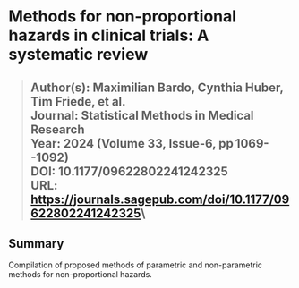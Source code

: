 # Methods for non-proportional hazards in clinical trials: A systematic review

> **Author(s)**: Maximilian Bardo, Cynthia Huber, Tim Friede, et al.\
> **Journal**: Statistical Methods in Medical Research\
> **Year**: 2024 (Volume 33, Issue-6, pp 1069--1092)\
> **DOI**: 10.1177/09622802241242325\
> **URL**: <https://journals.sagepub.com/doi/10.1177/09622802241242325>\
> ------------------------------------------------------------------------

## Summary

Compilation of proposed methods of parametric and non-parametric methods for non-proportional hazards.
